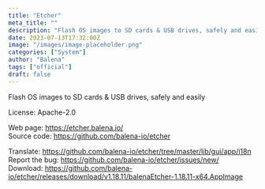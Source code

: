 ```yaml
---
title: "Etcher"
meta_title: ""
description: "Flash OS images to SD cards & USB drives, safely and easily."
date: 2023-07-13T17:32:00Z
image: "/images/image-placeholder.png"
categories: ["System"]
author: "Balena"
tags: ["official"]
draft: false
---
```


Flash OS images to SD cards & USB drives, safely and easily

License: Apache-2.0

Web page: https://etcher.balena.io/  
Source code: https://github.com/balena-io/etcher

Translate: https://github.com/balena-io/etcher/tree/master/lib/gui/app/i18n  
Report the bug: https://github.com/balena-io/etcher/issues/new/   
Download: https://github.com/balena-io/etcher/releases/download/v1.18.11/balenaEtcher-1.18.11-x64.AppImage
